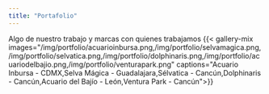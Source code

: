 ```yaml
---
title: "Portafolio"
---
```

Algo de nuestro trabajo y marcas con quienes trabajamos
{{< gallery-mix images="/img/portfolio/acuarioinbursa.png,/img/portfolio/selvamagica.png,/img/portfolio/selvatica.png,/img/portfolio/dolphinaris.png,/img/portfolio/acuariodelbajio.png,/img/portfolio/venturapark.png" captions="Acuario Inbursa - CDMX,Selva Mágica - Guadalajara,Sélvatica - Cancún,Dolphinaris - Cancún,Acuario del Bajío - León,Ventura Park - Cancún">}}

